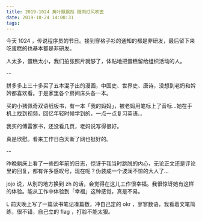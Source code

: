 ```yaml
---
title: 2019-1024 黄叶飘飘然 随雨打风吹去
date: 2019-10-24 14:00:31
tags:
---
```


今天 1024 ，传说程序员的节日。接到穿格子衫的通知的都是非研发，最后留下来吃蛋糕的也基本都是非研发。

人太多，蛋糕太小，我们拍张照片就够了，体贴地把蛋糕留给组织活动的人。

--

拼多多上三十多买了五本混子出的漫画，中国史、世界史、唐诗，没想到老妈和妗妗都喜欢看。于是家里各个房间床头各一本。

买的小猪佩奇双语纸板书，有一本「我的妈妈」，被老妈用笔标上了音标...她在手机上找到视频，回忆年轻时候学到的，一点一点复习英语...

我买的傅雷家书，还没看几页，老妈说写得很好。

真是欣慰。看来工作日白天断了网也挺好的。

--

昨晚躺床上看了一些四年前的日志，惊讶于我当时跳脱的内心，无论正文还是评论里的回复，都有许多感叹号，现在呢？伪装成一个波澜不惊的大人了...

jojo 说，从别的地方换到 zh 的话，会觉得在这儿工作很幸福。我很惊讶她有这样的体验。能从工作中体验到「幸福」这种感觉，真是不易。

L 前天晚上写了一篇读书笔记凑篇数，冲自己定的 okr ，寥寥数语，我看着文笔简练，很不错，自己立的 flag ，打脸不能太狠。


